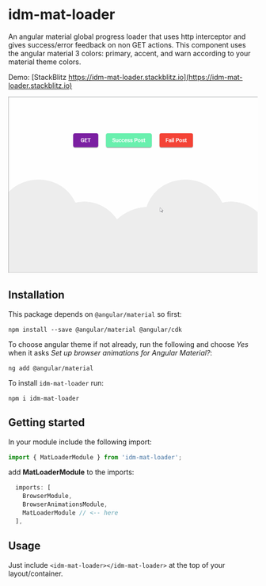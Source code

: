 # idm-mat-loader

An angular material global progress loader that uses http interceptor and gives success/error feedback on non GET actions.
This component uses the angular material 3 colors: primary, accent, and warn according to your material theme colors.

Demo: [StackBlitz https://idm-mat-loader.stackblitz.io](https://idm-mat-loader.stackblitz.io)

![idm-mat-loader](./idm-mat-loader.gif)

## Installation

This package depends on `@angular/material` so first:
```
npm install --save @angular/material @angular/cdk
```
To choose angular theme if not already, run the following and choose *Yes* when it asks *Set up browser animations for Angular Material?*:
```
ng add @angular/material
```

To install `idm-mat-loader` run:
```
npm i idm-mat-loader
```

## Getting started
In your module include the following import:
```javascript
import { MatLoaderModule } from 'idm-mat-loader';
```
add **MatLoaderModule** to the imports:
```javascript
  imports: [
    BrowserModule,
    BrowserAnimationsModule,
    MatLoaderModule // <-- here
  ],
```

## Usage

Just include `<idm-mat-loader></idm-mat-loader>` at the top of your layout/container.